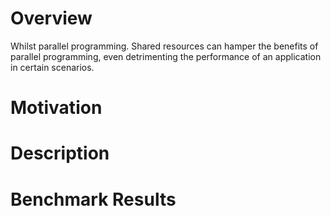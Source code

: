 # Overview

Whilst parallel programming. Shared resources can hamper the benefits of parallel programming, even detrimenting the performance of an application in certain scenarios.

# Motivation

# Description

# Benchmark Results